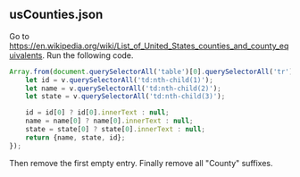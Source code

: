 ## usCounties.json
Go to https://en.wikipedia.org/wiki/List_of_United_States_counties_and_county_equivalents. Run the following code.
```js
Array.from(document.querySelectorAll('table')[0].querySelectorAll('tr')).map(v => {
    let id = v.querySelectorAll('td:nth-child(1)');
    let name = v.querySelectorAll('td:nth-child(2)');
    let state = v.querySelectorAll('td:nth-child(3)');

    id = id[0] ? id[0].innerText : null;
    name = name[0] ? name[0].innerText : null;
    state = state[0] ? state[0].innerText : null;
    return {name, state, id};
});
```
Then remove the first empty entry. Finally remove all "County" suffixes.
